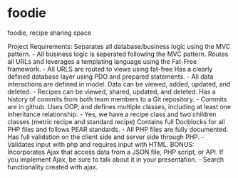 # foodie
foodie, recipe sharing space

Project Requirements:
  Separates all database/business logic using the MVC pattern.
    - All business logic is seperated following the MVC pattern.
  Routes all URLs and leverages a templating language using the Fat-Free framework.
    - All URLS are routed to views using fat-free
  Has a clearly defined database layer using PDO and prepared statements.
    - All data interactions are defined in model.
  Data can be viewed, added, updated, and deleted.
    - Recipes can be viewed, shared, updated, and deleted.
  Has a history of commits from both team members to a Git repository.
    - Commits are in github.
  Uses OOP, and defines multiple classes, including at least one inheritance relationship.
    - Yes, we have a recipe class and two children classes (metric recipe and standard recipe)
  Contains full Docblocks for all PHP files and follows PEAR standards.
    - All PHP files are fully documented.
  Has full validation on the client side and server side through PHP.
    - Validates input with php and requires input with HTML.
  BONUS:  Incorporates Ajax that access data from a JSON file, PHP script, or API. If you implement Ajax, be sure to talk about it in your presentation.
    - Search functionality created with ajax.
